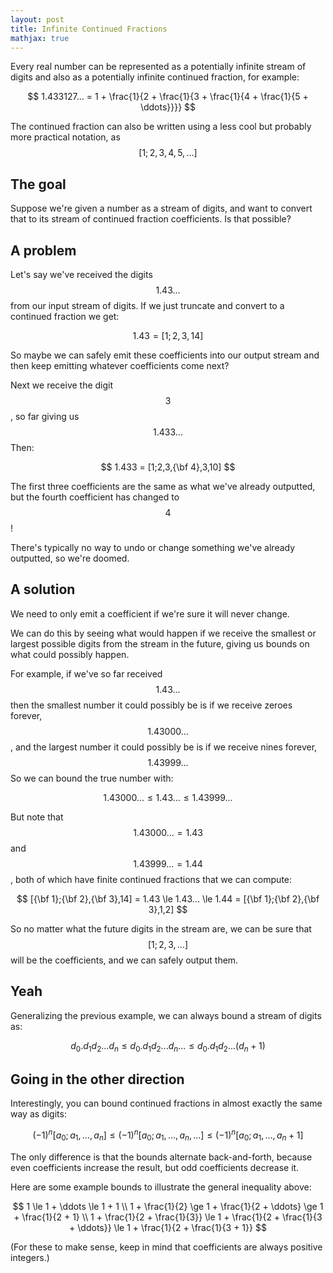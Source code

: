 ```yaml
---
layout: post
title: Infinite Continued Fractions
mathjax: true
---
```


Every real number can be represented as a potentially infinite stream of digits and also as a potentially infinite continued fraction, for example:

$$
1.433127... = 1 + \frac{1}{2 + \frac{1}{3 + \frac{1}{4 + \frac{1}{5 + \ddots}}}}
$$

The continued fraction can also be written using a less cool but probably more practical notation, as $$[1;2,3,4,5,\dots]$$


## The goal

Suppose we're given a number as a stream of digits, and want to convert that to its stream of continued fraction coefficients. Is that possible?


## A problem

Let's say we've received the digits $$1.43...$$ from our input stream of digits. If we just truncate and convert to a continued fraction we get:

$$
1.43 = [1;2,3,14]
$$

So maybe we can safely emit these coefficients into our output stream and then keep emitting whatever coefficients come next?

Next we receive the digit $$3$$, so far giving us $$1.433...$$ Then:

$$
1.433 = [1;2,3,{\bf 4},3,10]
$$

The first three coefficients are the same as what we've already outputted, but the fourth coefficient has changed to $$4$$!

There's typically no way to undo or change something we've already outputted, so we're doomed.


## A solution

We need to only emit a coefficient if we're sure it will never change.

We can do this by seeing what would happen if we receive the smallest or largest possible digits from the stream in the future, giving us bounds on what could possibly happen.

For example, if we've so far received $$1.43...$$ then the smallest number it could possibly be is if we receive zeroes forever, $$1.43000...$$, and the largest number it could possibly be is if we receive nines forever, $$1.43999...$$ So we can bound the true number with:

$$
1.43000... \le 1.43... \le 1.43999...
$$

But note that $$1.43000... = 1.43$$ and $$1.43999... = 1.44$$, both of which have finite continued fractions that we can compute:

$$
[{\bf 1};{\bf 2},{\bf 3},14] = 1.43 \le 1.43... \le 1.44 = [{\bf 1};{\bf 2},{\bf 3},1,2]
$$

So no matter what the future digits in the stream are, we can be sure that $$[1;2,3,\dots]$$ will be the coefficients, and we can safely output them.


## Yeah

Generalizing the previous example, we can always bound a stream of digits as:

$$
d_0.d_1d_2...d_n \le d_0.d_1d_2...d_n... \le d_0.d_1d_2...(d_n + 1)
$$

## Going in the other direction

Interestingly, you can bound continued fractions in almost exactly the same way as digits:

$$
(-1)^n [a_0; a_1, \dots, a_n] \le (-1)^n [a_0; a_1, \dots, a_n, \dots] \le (-1)^n [a_0; a_1, \dots, a_n + 1]
$$

The only difference is that the bounds alternate back-and-forth, because even coefficients increase the result, but odd coefficients decrease it.

Here are some example bounds to illustrate the general inequality above:

$$
1 \le 1 + \ddots \le 1 + 1
\\
1 + \frac{1}{2} \ge 1 + \frac{1}{2 + \ddots} \ge 1 + \frac{1}{2 + 1}
\\
1 + \frac{1}{2 + \frac{1}{3}} \le 1 + \frac{1}{2 + \frac{1}{3 + \ddots}} \le 1 + \frac{1}{2 + \frac{1}{3 + 1}}
$$

(For these to make sense, keep in mind that coefficients are always positive integers.)
